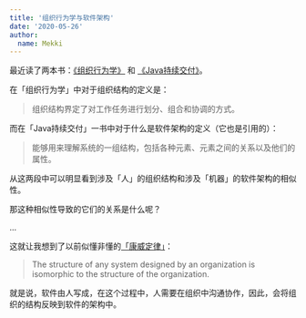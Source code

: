 ```yaml
---
title: '组织行为学与软件架构'
date: '2020-05-26'
author:
  name: Mekki
---
```


最近读了两本书：[《组织行为学》](https://book.douban.com/subject/27065675/) 和 [《Java持续交付》](https://book.douban.com/subject/34872165/)。

在「组织行为学」中对于组织结构的定义是：

> 组织结构界定了对工作任务进行划分、组合和协调的方式。

而在「Java持续交付」一书中对于什么是软件架构的定义（它也是引用的）：

> 能够用来理解系统的一组结构，包括各种元素、元素之间的关系以及他们的属性。

从这两段中可以明显看到涉及「人」的组织结构和涉及「机器」的软件架构的相似性。

那这种相似性导致的它们的关系是什么呢？

...

这就让我想到了以前似懂非懂的[「康威定律」](https://en.wikipedia.org/wiki/Conway%27s_law)：

> The structure of any system designed by an organization is isomorphic to the structure of the organization.

就是说，软件由人写成，在这个过程中，人需要在组织中沟通协作，因此，会将组织的结构反映到软件的架构中。